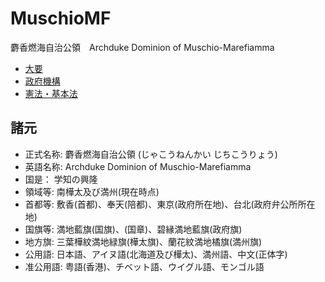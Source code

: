 # MuschioMF

麝香燃海自治公領　Archduke Dominion of Muschio-Marefiamma

- [大要](./index.md)
- [政府機構](./gov.md)
- [憲法・基本法](./fund_law.md)

## 諸元

- 正式名称: 麝香燃海自治公領 (じゃこうねんかい じちこうりょう)
- 英語名称: Archduke Dominion of Muschio-Marefiamma
- 国是： 学知の興隆
- 領域等: 南樺太及び満州(現在時点)
- 首都等: 敷香(首都)、奉天(陪都)、東京(政府所在地)、台北(政府弁公所所在地)
- 国旗等: 満地藍旗(国旗)、(国章)、碧縁満地藍旗(政府旗)
- 地方旗: 三葉樺紋満地緑旗(樺太旗)、蘭花紋満地橘旗(満州旗)
- 公用語: 日本語、アイヌ語(北海道及び樺太)、満州語、中文(正体字)
- 准公用語: 粤語(香港)、チベット語、ウイグル語、モンゴル語
